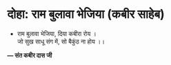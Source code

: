 # दोहा: राम बुलावा भेजिया (कबीर साहेब)

- राम बुलावा भेजिया, दिया कबीरा रोय ।\
  जो सुख साधू संग में, सो बैकुंठ ना होय ।।

**— संत कबीर दास जी**
